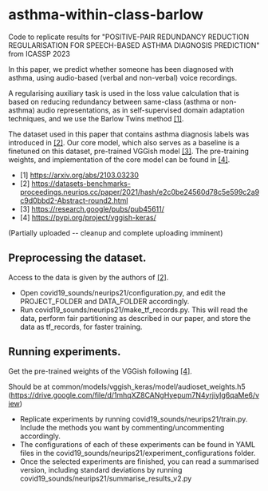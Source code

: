# asthma-within-class-barlow

Code to replicate results for "POSITIVE-PAIR REDUNDANCY REDUCTION REGULARISATION FOR SPEECH-BASED ASTHMA DIAGNOSIS PREDICTION" from ICASSP 2023

In this paper, we predict whether someone has been diagnosed with asthma, using audio-based (verbal and non-verbal) voice recordings.

A regularising auxiliary task is used in the loss value calculation that is based on reducing redundancy between same-class (asthma or non-asthma) audio representations, as in self-supervised domain adaptation techniques, and we use the Barlow Twins method [[1]](https://arxiv.org/abs/2103.03230).

The dataset used in this paper that contains asthma diagnosis labels was introduced in [[2]](https://datasets-benchmarks-proceedings.neurips.cc/paper/2021/hash/e2c0be24560d78c5e599c2a9c9d0bbd2-Abstract-round2.html). Our core model, which also serves as a baseline is a finetuned on this dataset, pre-trained VGGish model [[3]](https://research.google/pubs/pub45611/). The pre-training weights, and implementation of the core model can be found in [[4]](https://pypi.org/project/vggish-keras/).

- [1] https://arxiv.org/abs/2103.03230
- [2] https://datasets-benchmarks-proceedings.neurips.cc/paper/2021/hash/e2c0be24560d78c5e599c2a9c9d0bbd2-Abstract-round2.html
- [3] https://research.google/pubs/pub45611/
- [4] https://pypi.org/project/vggish-keras/

(Partially uploaded -- cleanup and complete uploading imminent)

## Preprocessing the dataset.

Access to the data is given by the authors of [[2]](https://datasets-benchmarks-proceedings.neurips.cc/paper/2021/hash/e2c0be24560d78c5e599c2a9c9d0bbd2-Abstract-round2.html).

- Open covid19_sounds/neurips21/configuration.py, and edit the PROJECT_FOLDER and DATA_FOLDER accordingly.
- Run covid19_sounds/neurips21/make_tf_records.py. This will read the data, perform fair partitioning as described in our paper, and store the data as tf_records, for faster training.

## Running experiments.

Get the pre-trained weights of the VGGish following [[4]](https://pypi.org/project/vggish-keras/).

Should be at common/models/vggish_keras/model/audioset_weights.h5 (https://drive.google.com/file/d/1mhqXZ8CANgHyepum7N4yrjiyIg6qaMe6/view)

- Replicate experiments by running covid19_sounds/neurips21/train.py. Include the methods you want by commenting/uncommenting accordingly.
- The configurations of each of these experiments can be found in YAML files in the covid19_sounds/neurips21/experiment_configurations folder.
- Once the selected experiments are finished, you can read a summarised version, including standard deviations by running covid19_sounds/neurips21/summarise_results_v2.py
